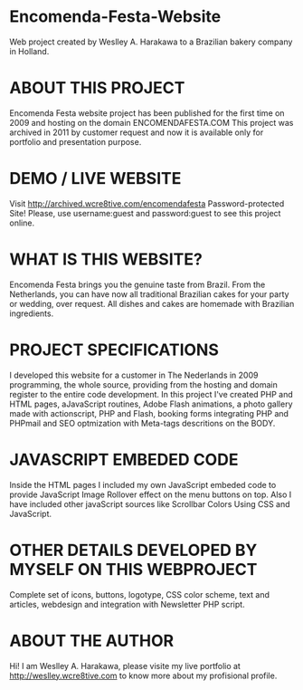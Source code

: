 # Encomenda-Festa-Website
Web project created by Weslley A. Harakawa to a Brazilian bakery company in Holland.

# ABOUT THIS PROJECT
Encomenda Festa website project has been published for the first time on 2009 and hosting on the domain ENCOMENDAFESTA.COM
This project was archived in 2011 by customer request and now it is available only for portfolio and presentation purpose.

# DEMO / LIVE WEBSITE
Visit http://archived.wcre8tive.com/encomendafesta
Password-protected Site! Please, use username:guest and password:guest to see this project online.

# WHAT IS THIS WEBSITE?
Encomenda Festa brings you the genuine taste from Brazil. From the Netherlands, you can have now all traditional Brazilian cakes for your party or wedding, over request. All dishes and cakes are homemade with Brazilian ingredients.

# PROJECT SPECIFICATIONS
I developed this website for a customer in The Nederlands in 2009 programming, the whole source, providing from the hosting and domain register to the entire code development.
In this project I've created PHP and HTML pages, aJavaScript routines, Adobe Flash animations, a photo gallery made with actionscript, PHP and Flash, booking forms integrating PHP and PHPmail and SEO optmization with Meta-tags descritions on the BODY.

# JAVASCRIPT EMBEDED CODE
Inside the HTML pages I included my own JavaScript embeded code to provide JavaScript Image Rollover effect on the menu buttons on top. Also I have included other javaScript sources like Scrollbar Colors Using CSS and JavaScript.

# OTHER DETAILS DEVELOPED BY MYSELF ON THIS WEBPROJECT
Complete set of icons, buttons, logotype, CSS color scheme, text and articles, webdesign and integration with Newsletter PHP script. 

# ABOUT THE AUTHOR
Hi! I am Weslley A. Harakawa, please visite my live portfolio at http://weslley.wcre8tive.com to know more about my profisional profile.
